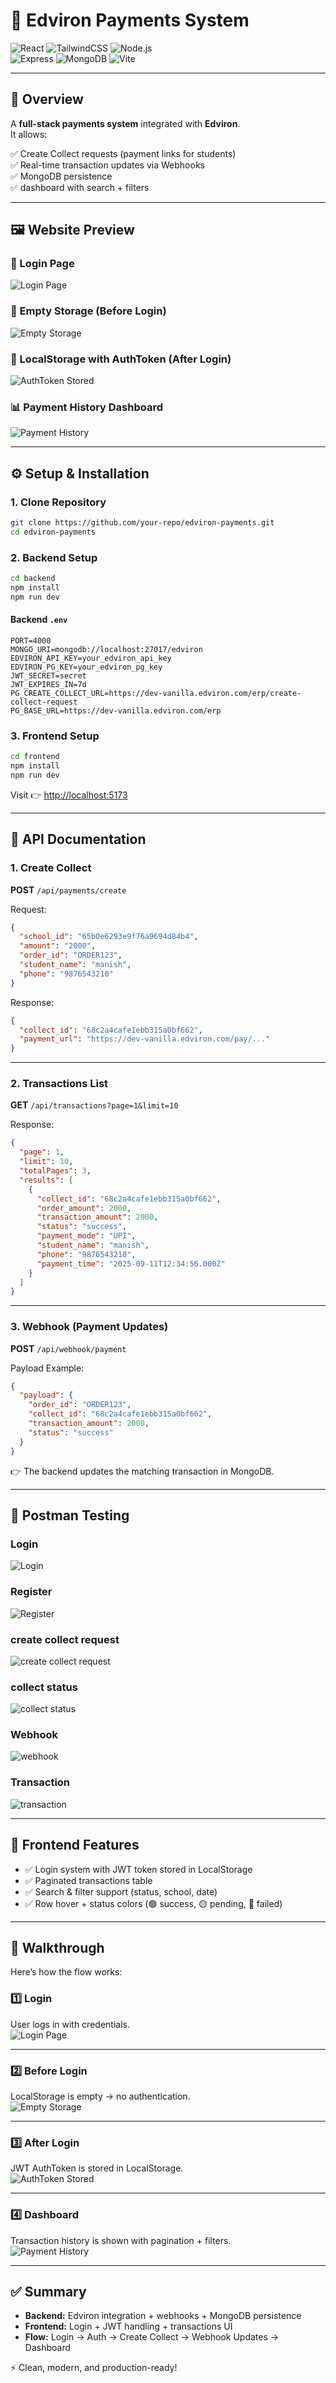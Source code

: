 # 📖 Edviron Payments System  

![React](https://img.shields.io/badge/Frontend-React-blue?logo=react) ![TailwindCSS](https://img.shields.io/badge/UI-TailwindCSS-38B2AC?logo=tailwindcss) ![Node.js](https://img.shields.io/badge/Backend-Node.js-green?logo=node.js)  
![Express](https://img.shields.io/badge/API-Express-black?logo=express) ![MongoDB](https://img.shields.io/badge/Database-MongoDB-47A248?logo=mongodb) ![Vite](https://img.shields.io/badge/Build-Vite-purple?logo=vite)  

---

## 📌 Overview  

A **full-stack payments system** integrated with **Edviron**.  
It allows:  

✅ Create Collect requests (payment links for students)  
✅ Real-time transaction updates via Webhooks  
✅ MongoDB persistence  
✅ dashboard with search + filters  

---

## 🖼️ Website Preview  

### 🔑 Login Page  
![Login Page](./screenshots/login.png)  

### 📂 Empty Storage (Before Login)  
![Empty Storage](./screenshots/before-login.png)  

### 📂 LocalStorage with AuthToken (After Login)  
![AuthToken Stored](./screenshots/after-login.png)  

### 📊 Payment History Dashboard  
![Payment History](./screenshots/transactions.png)  

---

## ⚙️ Setup & Installation  

### 1. Clone Repository  
```bash
git clone https://github.com/your-repo/edviron-payments.git
cd edviron-payments
```

### 2. Backend Setup  
```bash
cd backend
npm install
npm run dev
```

#### Backend `.env`  
```env
PORT=4000
MONGO_URI=mongodb://localhost:27017/edviron
EDVIRON_API_KEY=your_edviron_api_key
EDVIRON_PG_KEY=your_edviron_pg_key
JWT_SECRET=secret
JWT_EXPIRES_IN=7d
PG_CREATE_COLLECT_URL=https://dev-vanilla.edviron.com/erp/create-collect-request
PG_BASE_URL=https://dev-vanilla.edviron.com/erp
```

### 3. Frontend Setup  
```bash
cd frontend
npm install
npm run dev
```

Visit 👉 [http://localhost:5173](http://localhost:5173)  

---

## 📡 API Documentation  

### 1. Create Collect  
**POST** `/api/payments/create`  

Request:  
```json
{
  "school_id": "65b0e6293e9f76a9694d84b4",
  "amount": "2000",
  "order_id": "ORDER123",
  "student_name": "manish",
  "phone": "9876543210"
}
```

Response:  
```json
{
  "collect_id": "68c2a4cafe1ebb315a0bf662",
  "payment_url": "https://dev-vanilla.edviron.com/pay/..."
}
```

---

### 2. Transactions List  
**GET** `/api/transactions?page=1&limit=10`  

Response:  
```json
{
  "page": 1,
  "limit": 10,
  "totalPages": 3,
  "results": [
    {
      "collect_id": "68c2a4cafe1ebb315a0bf662",
      "order_amount": 2000,
      "transaction_amount": 2000,
      "status": "success",
      "payment_mode": "UPI",
      "student_name": "manish",
      "phone": "9876543210",
      "payment_time": "2025-09-11T12:34:56.000Z"
    }
  ]
}
```

---

### 3. Webhook (Payment Updates)  
**POST** `/api/webhook/payment`  

Payload Example:  
```json
{
  "payload": {
    "order_id": "ORDER123",
    "collect_id": "68c2a4cafe1ebb315a0bf662",
    "transaction_amount": 2000,
    "status": "success"
  }
}
```

👉 The backend updates the matching transaction in MongoDB.  

---

## 🔗 Postman Testing  

### Login  
![Login](./screenshots/postman-login.png)  

### Register
![Register](./screenshots/postman-register.png)  

### create collect request 
![create collect request](./screenshots/postman-create-collect-req.png)  

### collect status 
![collect status](./screenshots/postman-collect-status.png)

### Webhook
![webhook](./screenshots/postman-webhook.png)

### Transaction
![transaction](./screenshots/postman-transaction.png)

---

## 🎨 Frontend Features  

- ✅ Login system with JWT token stored in LocalStorage  
- ✅ Paginated transactions table  
- ✅ Search & filter support (status, school, date)  
- ✅ Row hover + status colors (🟢 success, 🟡 pending, 🔴 failed)  

---

## 🎥 Walkthrough  

Here’s how the flow works:  

### 1️⃣ Login  
User logs in with credentials.  
![Login Page](./screenshots/login.png)  

---

### 2️⃣ Before Login  
LocalStorage is empty → no authentication.  
![Empty Storage](./screenshots/before-login.png)  

---

### 3️⃣ After Login  
JWT AuthToken is stored in LocalStorage.  
![AuthToken Stored](./screenshots/after-login.png)  

---

### 4️⃣ Dashboard  
Transaction history is shown with pagination + filters.  
![Payment History](./screenshots/transactions.png)  

---

## ✅ Summary  

- **Backend:** Edviron integration + webhooks + MongoDB persistence  
- **Frontend:** Login + JWT handling + transactions UI  
- **Flow:** Login → Auth → Create Collect → Webhook Updates → Dashboard  

⚡ Clean, modern, and production-ready!  
